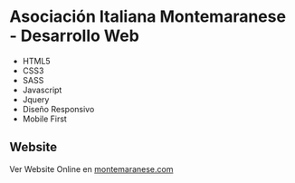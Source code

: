 # Asociación Italiana Montemaranese  - Desarrollo Web
- HTML5
- CSS3
- SASS
- Javascript
- Jquery
- Diseño Responsivo
- Mobile First

## Website
Ver Website Online en [montemaranese.com](http://montemaranese.com/)
